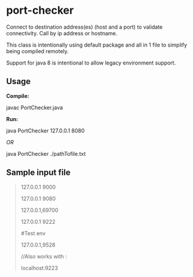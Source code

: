 # port-checker
Connect to destination address(es) (host and a port) to validate connectivity.  Call by ip address or hostname.

This class is intentionally using default package and all in 1 file to simplify being compiled remotely.

Support for java 8 is intentional to allow legacy environment support.

## Usage

**Compile:**

javac PortChecker.java

**Run:**

java PortChecker 127.0.0.1 8080

_OR_

java PortChecker ./pathTofile.txt

## Sample input file

> 127.0.0.1      9000
> 
> 127.0.0.1 9080
> 
> 127.0.0.1,69700
> 
> 127.0.0.1	9222
> 
> #Test env
> 
> 127.0.0.1,9528
> 
> //Also works with :
> 
> localhost:9223

